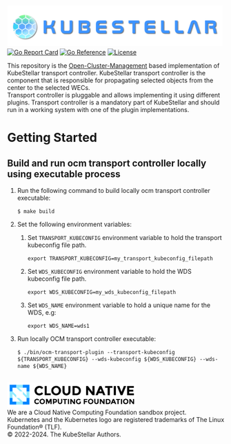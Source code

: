 <img alt="" width="500px" align="left" src="docs/images/KubeStellar-with-Logo.png" />

<br/>
<br/>
<br/>
<br/>
<br/>

[![Go Report Card](https://goreportcard.com/badge/github.com/kubestellar/ocm-transport-plugin)](https://goreportcard.com/report/github.com/kubestellar/ocm-transport-plugin)
[![Go Reference](https://pkg.go.dev/badge/github.com/kubestellar/ocm-transport-plugin.svg)](https://pkg.go.dev/github.com/kubestellar/ocm-transport-plugin)
[![License](https://img.shields.io/github/license/kubestellar/ocm-transport-plugin)](/LICENSE)

This repository is the [Open-Cluster-Management](https://open-cluster-management.io/) based implementation of KubeStellar transport controller. 
KubeStellar transport controller is the component that is responsible for propagating selected objects from the center to the selected WECs.  
Transport controller is pluggable and allows implementing it using different plugins. 
Transport controller is a mandatory part of KubeStellar and should run in a working system with one of the plugin implementations.


# Getting Started

## Build and run ocm transport controller locally using executable process

1.  Run the following command to build locally ocm transport controller executable:
    ```
    $ make build
    ```

1.  Set the following environment variables:
    
    1.  Set `TRANSPORT_KUBECONFIG` environment variable to hold the transport kubeconfig file path.
        ```
        export TRANSPORT_KUBECONFIG=my_transport_kubeconfig_filepath
        ```

    1.  Set `WDS_KUBECONFIG` environment variable to hold the WDS kubeconfig file path.
        ```
        export WDS_KUBECONFIG=my_wds_kubeconfig_filepath
        ```
    
    1.  Set `WDS_NAME` environment variable to hold a unique name for the WDS, e.g:
        ```
        export WDS_NAME=wds1
        ```

1.  Run locally OCM transport controller executable:
    ```
    $ ./bin/ocm-transport-plugin --transport-kubeconfig ${TRANSPORT_KUBECONFIG} --wds-kubeconfig ${WDS_KUBECONFIG} --wds-name ${WDS_NAME}
    ```

<br>

<td>
    <a href="https://landscape.cncf.io">
        <img src="docs/images/cncf-color.png" width="300px;" alt="Cloud Native Computing Foundation Logo"/>
    </a>
</td>
<br>We are a Cloud Native Computing Foundation sandbox project.
<br>Kubernetes and the Kubernetes logo are registered trademarks of The Linux Foundation® (TLF).
<br>© 2022-2024. The KubeStellar Authors.